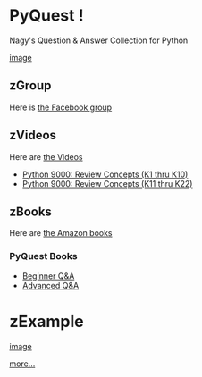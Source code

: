 # PyQuest !
Nagy's Question &amp; Answer Collection for Python

[image](https://github.com/Python3-Training/PyQuest/blob/main/PyQuest_Logo.png)

## zGroup
Here is [the Facebook group](https://www.facebook.com/PythonVideo/)

## zVideos
Here are [the Videos](https://soft9000.com)
- [Python 9000: Review Concepts (K1 thru K10)](https://www.udemy.com/course/python-interview-questions/?referralCode=6B199764132B575C503C)
- [Python 9000: Review Concepts (K11 thru K22)](https://www.udemy.com/course/nagys-python-review-k11-k22/?referralCode=2280C848244C9714E1E2)

## zBooks
Here are [the Amazon books](https://www.amazon.com/Randall-Nagy/e/B08ZJLH1VN/ref=aufs_dp_fta_dsk)

### PyQuest Books
- [Beginner Q&A](https://www.amazon.com/dp/B08P7JYG1R)
- [Advanced Q&A](https://www.amazon.com/dp/B08NYZ99PS)


# zExample
[image](https://github.com/Python3-Training/PyQuest/blob/main/QuestJSOB/Images/2020_10_08_KA9001.png)

[more...](https://github.com/Python3-Training/PyQuest/tree/main/QuestJSOB/KASeries/KA9000)

